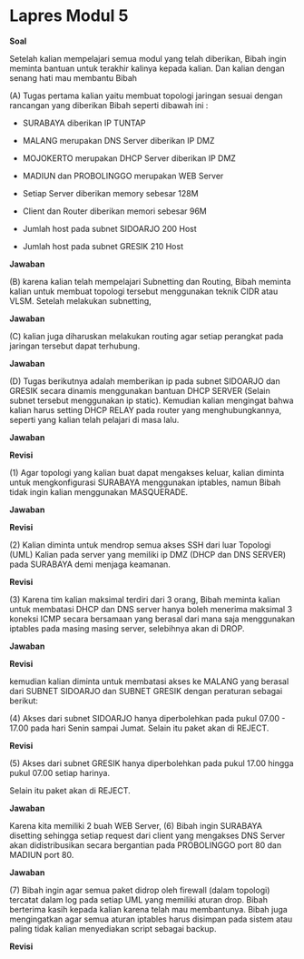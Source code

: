 # Lapres Modul 5

**Soal**


Setelah kalian mempelajari semua modul yang telah diberikan, Bibah ingin meminta bantuan untuk terakhir kalinya kepada kalian. Dan kalian dengan senang hati mau membantu Bibah


(A) Tugas pertama kalian yaitu membuat topologi jaringan sesuai dengan rancangan yang diberikan Bibah seperti dibawah ini :


- SURABAYA diberikan IP TUNTAP

- MALANG merupakan DNS Server diberikan IP DMZ

- MOJOKERTO merupakan DHCP Server diberikan IP DMZ

- MADIUN dan PROBOLINGGO merupakan WEB Server

- Setiap Server diberikan memory sebesar 128M

- Client dan Router diberikan memori sebesar 96M

- Jumlah host pada subnet SIDOARJO 200 Host

- Jumlah host pada subnet GRESIK 210 Host


**Jawaban**




(B) karena kalian telah mempelajari Subnetting dan Routing, Bibah meminta kalian untuk membuat topologi tersebut menggunakan teknik CIDR atau VLSM. Setelah melakukan subnetting, 


**Jawaban**




(C) kalian juga diharuskan melakukan routing agar setiap perangkat pada jaringan tersebut dapat terhubung.


**Jawaban**




(D) Tugas berikutnya adalah memberikan ip pada subnet SIDOARJO dan GRESIK secara dinamis menggunakan bantuan DHCP SERVER (Selain subnet tersebut menggunakan ip static). Kemudian kalian mengingat bahwa kalian harus setting DHCP RELAY pada router yang menghubungkannya, seperti yang kalian telah pelajari di masa lalu.


**Jawaban**



**Revisi**




(1) Agar topologi yang kalian buat dapat mengakses keluar, kalian diminta untuk mengkonfigurasi SURABAYA menggunakan iptables, namun Bibah tidak ingin kalian menggunakan MASQUERADE.


**Jawaban**


**Revisi**


(2) Kalian diminta untuk mendrop semua akses SSH dari luar Topologi (UML) Kalian pada server yang memiliki ip DMZ (DHCP dan DNS SERVER) pada SURABAYA demi menjaga keamanan.


**Revisi**



(3) Karena tim kalian maksimal terdiri dari 3 orang, Bibah meminta kalian untuk membatasi DHCP dan DNS server hanya boleh menerima maksimal 3 koneksi ICMP secara bersamaan yang berasal dari mana saja menggunakan iptables pada masing masing server, selebihnya akan di DROP. 


**Jawaban**



**Revisi**




kemudian kalian diminta untuk membatasi akses ke MALANG yang berasal dari SUBNET SIDOARJO dan SUBNET GRESIK dengan peraturan sebagai berikut:


(4) Akses dari subnet SIDOARJO hanya diperbolehkan pada pukul 07.00 - 17.00 pada hari Senin sampai Jumat.
Selain itu paket akan di REJECT.

**Revisi**



(5) Akses dari subnet GRESIK hanya diperbolehkan pada pukul 17.00 hingga pukul 07.00 setiap harinya.

Selain itu paket akan di REJECT.


**Jawaban**



Karena kita memiliki 2 buah WEB Server, (6) Bibah ingin SURABAYA disetting sehingga setiap request dari client yang mengakses DNS Server akan didistribusikan secara bergantian pada PROBOLINGGO port 80 dan MADIUN port 80.


**Jawaban**




(7) Bibah ingin agar semua paket didrop oleh firewall (dalam topologi) tercatat dalam log pada setiap UML yang memiliki aturan drop. Bibah berterima kasih kepada kalian karena telah mau membantunya. Bibah juga mengingatkan agar semua aturan iptables harus disimpan pada sistem atau paling tidak kalian menyediakan script sebagai backup.


**Revisi**


